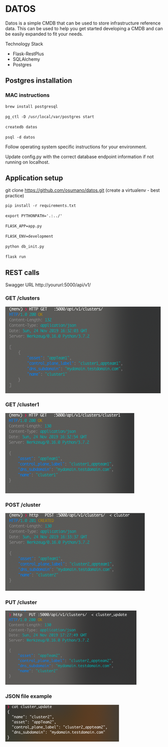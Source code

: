 # DATOS


Datos is a simple CMDB that can be used to store infrastructure reference data.  This can be used to help you get started developing a CMDB and can be easily expanded to fit your needs.

Technology Stack
- Flask-RestPlus
- SQLAlchemy
- Postgres


## Postgres installation

### MAC instructions
```
brew install postgresql  

pg_ctl -D /usr/local/var/postgres start

createdb datos

psql -d datos
```

Follow operating system specific instructions for your environment.

Update config.py with the correct database endpoint information if not running on localhost.

##  Application setup
git clone https://github.com/osumano/datos.git
(create a virtualenv - best practice)
```
pip install -r requirements.txt

export PYTHONPATH='.:../'

FLASK_APP=app.py

FLASK_ENV=development

python db_init.py

flask run
```

## REST calls
Swagger URL http://yoururl:5000/api/v1/

### GET /clusters
![Screenshot](images/GET.png)

### GET /cluster1
![Screenshot](images/GET_cluster1.png)

### POST /cluster
![Screenshot](images/POST.png)


### PUT  /cluster
![Screenshot](images/update.png)

### JSON file example
![Screenshot](images/cat_json.png)
